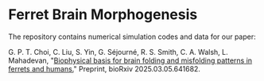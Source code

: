 # Ferret Brain Morphogenesis

The repository contains numerical simulation codes and data for our paper:

G. P. T. Choi, C. Liu, S. Yin, G. Séjourné, R. S. Smith, C. A. Walsh, L. Mahadevan,
"[Biophysical basis for brain folding and misfolding patterns in ferrets and humans.](https://doi.org/10.1101/2025.03.05.641682)"
Preprint, bioRxiv 2025.03.05.641682. 
